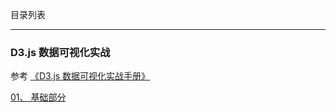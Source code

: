 目录列表

----


### D3.js 数据可视化实战

参考 [《D3.js 数据可视化实战手册》](https://book.douban.com/subject/26256865/)

[01、 基础部分](https://github.com/hanekaoru/WebLearningNotes/blob/master/D3/note/D3-note/01.md)
